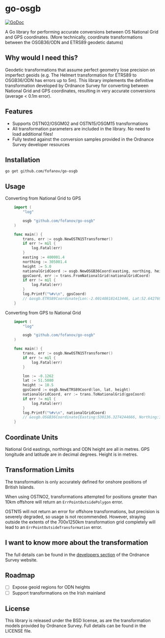 go-osgb
============

[![GoDoc](https://godoc.org/github.com/fofanov/go-osgb?status.svg)](https://godoc.org/github.com/fofanov/go-osgb)

A Go library for performing accurate conversions between OS National Grid and GPS coordinates. (More technically, coordinate transformations between the OSGB36/ODN and ETRS89 geodetic datums)

Why would I need this?
------------
Geodetic transformations that assume perfect geometry lose precision on imperfect geoids (e.g. The Helmert transformation for ETRS89 to OSGB36/ODN has errors up to 5m). This library implements the definitive transformation developed by Ordnance Survey for converting between National Grid and GPS coordinates, resulting in very accurate conversions (average < 0.1m error).

Features
------------
  - Supports OSTN02/OSGM02 and OSTN15/OSGM15 transformations
  - All transformation parameters are included in the library. No need to load additional files!
  - Fully tested against the conversion samples provided in the Ordnance Survey developer resources

Installation
------------
    go get github.com/fofanov/go-osgb

Usage
------------
Converting from National Grid to GPS
```go
    import (
        "log"

        osgb "github.com/fofanov/go-osgb"
    )

    func main() {
        trans, err := osgb.NewOSTN15Transformer()
        if err != nil {
            log.Fatal(err)
        }
        easting := 400001.4
        northing := 305001.4
        height := 5.0
        nationalGridCoord := osgb.NewOSGB36Coord(easting, northing, height)
        gpsCoord, err := trans.FromNationalGrid(nationalGridCoord)
        if err != nil {
            log.Fatal(err)
        }
        log.Printf("%#v\n", gpsCoord)
        // &osgb.ETRS89Coordinate{Lon:-2.001408181413446, Lat:52.64276984554203, Height:55.34172940576156}
    }
```

Converting from GPS to National Grid
```go
    import (
        "log"

        osgb "github.com/fofanov/go-osgb"
    )

    func main() {
        trans, err := osgb.NewOSTN15Transformer()
        if err != nil {
            log.Fatal(err)
        }

        lon := -0.1262
        lat := 51.5080
        height := 10.5
        gpsCoord := osgb.NewETRS89Coord(lon, lat, height)
        nationalGridCoord, err := trans.ToNationalGrid(gpsCoord)
        if err != nil {
            log.Fatal(err)
        }
        log.Printf("%#v\n", nationalGridCoord)
        // &osgb.OSGB36Coordinate{Easting:530136.3274244666, Northing:180449.45428526515, Height:-35.04663654446814}
    }
```

Coordinate Units
------------
National Grid eastings, northings and ODN height are all in metres.
GPS longitude and latitude are in decimal degrees. Height is in metres.

Transformation Limits
------------
The transformation is only accurately defined for onshore positions of British Islands.

When using OSTNO2, transformations attempted for positions greater than 10km offshore will return an `ErrPointOutsidePolygon` error.

OSTN15 will not return an error for offshore transformations, but precision is severely degraded, so usage is not recommended. However, straying outside the extents of the 700x1250km transformation grid completely will lead to an `ErrPointOutsideTransformation` error.

I want to know more about the transformation
------------
The full details can be found in the [developers section](https://www.ordnancesurvey.co.uk/business-and-government/help-and-support/navigation-technology/os-net/formats-for-developers.html) of the Ordnance Survey website.


Roadmap
------------
-  [ ] Expose geoid regions for ODN heights
-  [ ] Support transformations on the Irish mainland

License
------------
This library is released under the BSD license, as are the transformation models provided by Ordnance Survey. Full details can be found in the LICENSE file.




